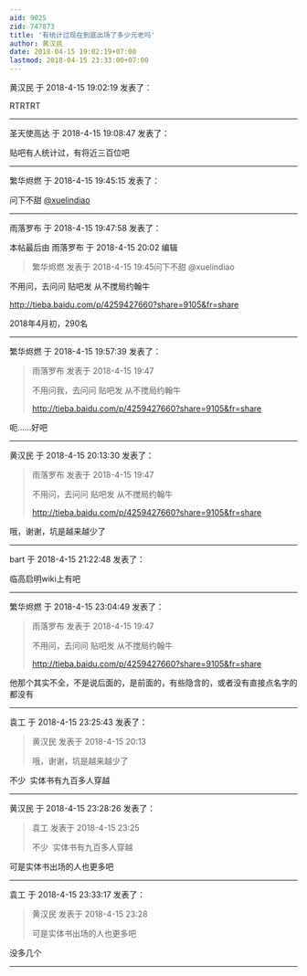 ```yaml
---
aid: 9025
zid: 747873
title: '有统计过现在到底出场了多少元老吗'
author: 黄汉民
date: 2018-04-15 19:02:19+07:00
lastmod: 2018-04-15 23:33:00+07:00
---
```


黄汉民 于 2018-4-15 19:02:19 发表了：

RTRTRT

---------

圣天使高达 于 2018-4-15 19:08:47 发表了：

贴吧有人统计过，有将近三百位吧

---------

繁华烬燃 于 2018-4-15 19:45:15 发表了：

问下不甜 [@xuelindiao](https://bbs.northdy.com/home.php?mod=space&uid=98583)

---------

雨落罗布 于 2018-4-15 19:47:58 发表了：

本帖最后由 雨落罗布 于 2018-4-15 20:02 编辑 


> 
> 繁华烬燃 发表于 2018-4-15 19:45问下不甜 @xuelindiao



不用问，去问问 贴吧发 从不搅局约翰牛

http://tieba.baidu.com/p/4259427660?share=9105&fr=share

2018年4月初，290名

---------

繁华烬燃 于 2018-4-15 19:57:39 发表了：

> 雨落罗布 发表于 2018-4-15 19:47
> 
> 不用问我，去问问 贴吧发 从不搅局约翰牛
> 
> http://tieba.baidu.com/p/4259427660?share=9105&fr=share



呃……好吧

---------

黄汉民 于 2018-4-15 20:13:30 发表了：

> 雨落罗布 发表于 2018-4-15 19:47
> 
> 不用问，去问问 贴吧发 从不搅局约翰牛
> 
> http://tieba.baidu.com/p/4259427660?share=9105&fr=share



哦，谢谢，坑是越来越少了

---------

bart 于 2018-4-15 21:22:48 发表了：

临高启明wiki上有吧

---------

繁华烬燃 于 2018-4-15 23:04:49 发表了：

> 雨落罗布 发表于 2018-4-15 19:47
> 
> 不用问，去问问 贴吧发 从不搅局约翰牛
> 
> http://tieba.baidu.com/p/4259427660?share=9105&fr=share



他那个其实不全，不是说后面的，是前面的，有些隐含的，或者没有直接点名字的都没有

---------

袁工 于 2018-4-15 23:25:43 发表了：

> 黄汉民 发表于 2018-4-15 20:13
> 
> 哦，谢谢，坑是越来越少了



不少  实体书有九百多人穿越

---------

黄汉民 于 2018-4-15 23:28:26 发表了：

> 袁工 发表于 2018-4-15 23:25
> 
> 不少  实体书有九百多人穿越



可是实体书出场的人也更多吧

---------

袁工 于 2018-4-15 23:33:17 发表了：

> 黄汉民 发表于 2018-4-15 23:28
> 
> 可是实体书出场的人也更多吧



没多几个

---------

